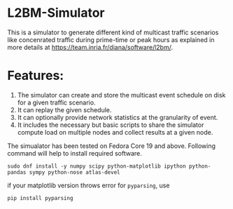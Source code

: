 # L2BM-Simulator
This is a simulator to generate different kind of multicast traffic scenarios like concenrated traffic during prime-time or peak hours as explained in more details at https://team.inria.fr/diana/software/l2bm/.

# Features:
1. The simulator can create and store the multicast event schedule on disk for a given traffic scenario.
2. It can replay the given schedule.
3. It can optionally provide network statistics at the granularity of event.
4. It includes the necessary but basic scripts to share the simulator compute load on multiple nodes and collect results at a given node.


The simualator has been tested on Fedora Core 19 and above. 
Following command will help to install required software.

```
sudo dnf install -y numpy scipy python-matplotlib ipython python-pandas sympy python-nose atlas-devel
```
if your matplotlib version throws error for `pyparsing`, use

```
pip install pyparsing
```
